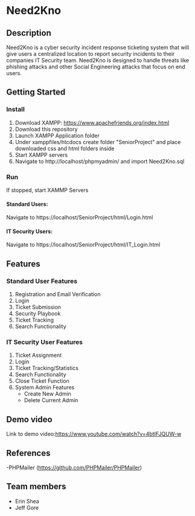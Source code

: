 # Need2Kno
## Description

Need2Kno is a cyber security incident response ticketing system that will give users a centralized location to report security incidents to their companies IT Security team. Need2Kno is designed to handle threats like phishing attacks and other Social Engineering attacks that focus on end users.

## Getting Started
### Install
1. Download XAMPP: https://www.apachefriends.org/index.html
2. Download this repository
3. Launch XAMPP Application folder
4. Under xamppfiles/htcdocs create folder "SeniorProject" and place downloaded css and html folders inside
5. Start XAMPP servers
6. Navigate to http://localhost/phpmyadmin/ and import Need2Kno.sql

### Run
 
 If stopped, start XAMMP Servers

#### Standard Users:
 Navigate to https://localhost/SeniorProject/html/Login.html
 
#### IT Security Users:
 Navigate to https://localhost/SeniorProject/html/IT_Login.html


## Features

### Standard User Features
1. Registration and Email Verification
2. Login
3. Ticket Submission
4. Security Playbook
5. Ticket Tracking
6. Search Functionality

### IT Security User Features
1. Ticket Assignment
2. Login
3. Ticket Tracking/Statistics
4. Search Functionality
5. Close Ticket Function
6. System Admin Features
    * Create New Admin
    * Delete Current Admin


## Demo video

Link to demo video:https://www.youtube.com/watch?v=4btIFJQUW-w

## References

-PHPMailer (https://github.com/PHPMailer/PHPMailer)

## Team members

* Erin Shea
* Jeff Gore



    
